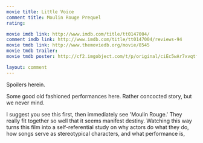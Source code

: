 ```yaml
---
movie title: Little Voice
comment title: Moulin Rouge Prequel
rating: 

movie imdb link: http://www.imdb.com/title/tt0147004/
comment imdb link: http://www.imdb.com/title/tt0147004/reviews-94
movie tmdb link: http://www.themoviedb.org/movie/8545
movie tmdb trailer: 
movie tmdb poster: http://cf2.imgobject.com/t/p/original/ciEc5wAr7xvqtfe0CZGCrQxiCVJ.jpg

layout: comment
---
```


Spoilers herein.

Some good old fashioned performances here. Rather concocted story, but we never mind.

I suggest you see this first, then immediately see 'Moulin Rouge.' They really fit together so well that it seems manifest destiny. Watching this way turns this film into a self-referential study on why actors do what they do, how songs serve as stereotypical characters, and what performance is,